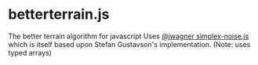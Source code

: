 # betterterrain.js
The better terrain algorithm for javascript
Uses [@jwagner simplex-noise.js](https://github.com/josephg/noisejs) which is itself based upon Stefan Gustavson's implementation. (Note: uses typed arrays)

